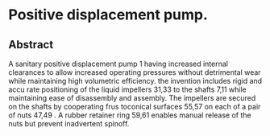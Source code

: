 # Positive displacement pump.

## Abstract
A sanitary positive displacement pump 1 having increased internal clearances to allow increased operating pressures without detrimental wear while maintaining high volumetric efficiency. the invention includes rigid and accu rate positioning of the liquid impellers 31,33 to the shafts 7,11 while maintaining ease of disassembly and assembly. The impellers are secured on the shafts by cooperating frus toconical surfaces 55,57 on each of a pair of nuts 47,49 . A rubber retainer ring 59,61 enables manual release of the nuts but prevent inadvertent spinoff.